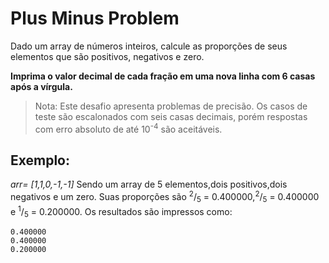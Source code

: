 # Plus Minus Problem

Dado um array de números inteiros, calcule as proporções de seus elementos que são positivos,
negativos e zero.

**Imprima o valor decimal de cada fração em uma nova linha com 6 casas após a vírgula.**

> Nota: Este desafio apresenta problemas de precisão.
> Os casos de teste são escalonados com seis casas decimais, porém respostas com erro absoluto de até 10<sup>-4</sup> são aceitáveis.

## Exemplo:

_arr= [1,1,0,-1,-1]_
Sendo um array de 5 elementos,dois positivos,dois negativos e um zero.
Suas proporções são <sup>2</sup>/<sub>5</sub> = 0.400000,<sup>2</sup>/<sub>5</sub> = 0.400000 e <sup>1</sup>/<sub>5</sub> = 0.200000.
Os resultados são impressos como:

```
0.400000
0.400000
0.200000
```
